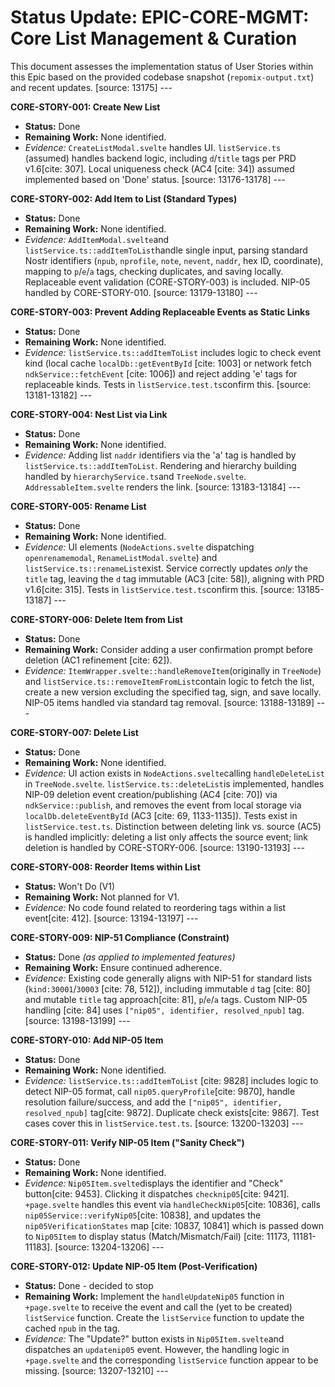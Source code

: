 # Status Update: EPIC-CORE-MGMT: Core List Management & Curation

This document assesses the implementation status of User Stories within this Epic based on the provided codebase snapshot (`repomix-output.txt`) and recent updates.
[source: 13175] ---

**CORE-STORY-001: Create New List**

* **Status:** Done
* **Remaining Work:** None identified.
* *Evidence:* `CreateListModal.svelte` handles UI. `listService.ts` (assumed) handles backend logic, including `d`/`title` tags per PRD v1.6[cite: 307]. Local uniqueness check (AC4 [cite: 34]) assumed implemented based on 'Done' status.
[source: 13176-13178] ---

**CORE-STORY-002: Add Item to List (Standard Types)**

* **Status:** Done
* **Remaining Work:** None identified.
* *Evidence:* `AddItemModal.svelte`and `listService.ts::addItemToList`handle single input, parsing standard Nostr identifiers (`npub`, `nprofile`, `note`, `nevent`, `naddr`, hex ID, coordinate), mapping to `p`/`e`/`a` tags, checking duplicates, and saving locally. Replaceable event validation (CORE-STORY-003) is included. NIP-05 handled by CORE-STORY-010.
[source: 13179-13180] ---

**CORE-STORY-003: Prevent Adding Replaceable Events as Static Links**

* **Status:** Done
* **Remaining Work:** None identified.
* *Evidence:* `listService.ts::addItemToList` includes logic to check event kind (local cache `localDb::getEventById` [cite: 1003] or network fetch `ndkService::fetchEvent` [cite: 1006]) and reject adding 'e' tags for replaceable kinds. Tests in `listService.test.ts`confirm this.
[source: 13181-13182] ---

**CORE-STORY-004: Nest List via Link**

* **Status:** Done
* **Remaining Work:** None identified.
* *Evidence:* Adding list `naddr` identifiers via the 'a' tag is handled by `listService.ts::addItemToList`. Rendering and hierarchy building handled by `hierarchyService.ts`and `TreeNode.svelte`. `AddressableItem.svelte` renders the link.
[source: 13183-13184] ---

**CORE-STORY-005: Rename List**

* **Status:** Done
* **Remaining Work:** None identified.
* *Evidence:* UI elements (`NodeActions.svelte` dispatching `openrenamemodal`, `RenameListModal.svelte`) and `listService.ts::renameList`exist. Service correctly updates *only* the `title` tag, leaving the `d` tag immutable (AC3 [cite: 58]), aligning with PRD v1.6[cite: 315]. Tests in `listService.test.ts`confirm this.
[source: 13185-13187] ---

**CORE-STORY-006: Delete Item from List**

* **Status:** Done
* **Remaining Work:** Consider adding a user confirmation prompt before deletion (AC1 refinement [cite: 62]).
* *Evidence:* `ItemWrapper.svelte::handleRemoveItem`(originally in `TreeNode`) and `listService.ts::removeItemFromList`contain logic to fetch the list, create a new version excluding the specified tag, sign, and save locally. NIP-05 items handled via standard tag removal.
[source: 13188-13189] ---

**CORE-STORY-007: Delete List**

* **Status:** Done
* **Remaining Work:** None identified.
* *Evidence:* UI action exists in `NodeActions.svelte`calling `handleDeleteList` in `TreeNode.svelte`. `listService.ts::deleteList`is implemented, handles NIP-09 deletion event creation/publishing (AC4 [cite: 70]) via `ndkService::publish`, and removes the event from local storage via `localDb.deleteEventById` (AC3 [cite: 69, 1133-1135]). Tests exist in `listService.test.ts`. Distinction between deleting link vs. source (AC5) is handled implicitly: deleting a list only affects the source event; link deletion is handled by CORE-STORY-006.
[source: 13190-13193] ---

**CORE-STORY-008: Reorder Items within List**

* **Status:** Won't Do (V1)
* **Remaining Work:** Not planned for V1.
* *Evidence:* No code found related to reordering tags within a list event[cite: 412].
[source: 13194-13197] ---

**CORE-STORY-009: NIP-51 Compliance (Constraint)**

* **Status:** Done *(as applied to implemented features)*
* **Remaining Work:** Ensure continued adherence.
* *Evidence:* Existing code generally aligns with NIP-51 for standard lists (`kind:30001`/`30003` [cite: 78, 512]), including immutable `d` tag [cite: 80] and mutable `title` tag approach[cite: 81], `p`/`e`/`a` tags. Custom NIP-05 handling [cite: 84] uses `["nip05", identifier, resolved_npub]` tag.
[source: 13198-13199] ---

**CORE-STORY-010: Add NIP-05 Item**

* **Status:** Done
* **Remaining Work:** None identified.
* *Evidence:* `listService.ts::addItemToList` [cite: 9828] includes logic to detect NIP-05 format, call `nip05.queryProfile`[cite: 9870], handle resolution failure/success, and add the `["nip05", identifier, resolved_npub]` tag[cite: 9872]. Duplicate check exists[cite: 9867]. Test cases cover this in `listService.test.ts`.
[source: 13200-13203] ---

**CORE-STORY-011: Verify NIP-05 Item ("Sanity Check")**

* **Status:** Done
* **Remaining Work:** None identified.
* *Evidence:* `Nip05Item.svelte`displays the identifier and "Check" button[cite: 9453]. Clicking it dispatches `checknip05`[cite: 9421]. `+page.svelte` handles this event via `handleCheckNip05`[cite: 10836], calls `nip05Service::verifyNip05`[cite: 10838], and updates the `nip05VerificationStates` map [cite: 10837, 10841] which is passed down to `Nip05Item` to display status (Match/Mismatch/Fail) [cite: 11173, 11181-11183].
[source: 13204-13206] ---

**CORE-STORY-012: Update NIP-05 Item (Post-Verification)**

* **Status:** Done - decided to stop
* **Remaining Work:** Implement the `handleUpdateNip05` function in `+page.svelte` to receive the event and call the (yet to be created) `listService` function. Create the `listService` function to update the cached `npub` in the tag.
* *Evidence:* The "Update?" button exists in `Nip05Item.svelte`and dispatches an `updatenip05` event. However, the handling logic in `+page.svelte` and the corresponding `listService` function appear to be missing.
[source: 13207-13210] ---
